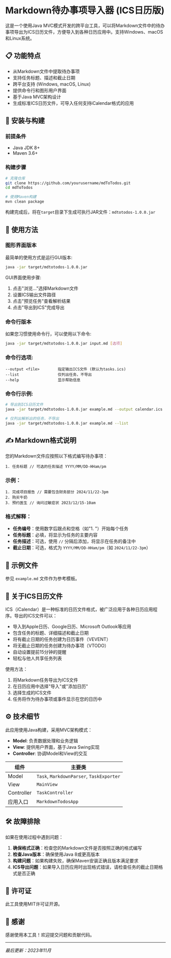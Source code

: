 # Markdown待办事项导入器 (ICS日历版)

这是一个使用Java MVC模式开发的跨平台工具，可以将Markdown文件中的待办事项导出为ICS日历文件，方便导入到各种日历应用中。支持Windows、macOS和Linux系统。

## 📋 功能特点

- 从Markdown文件中提取待办事项
- 支持任务标题、描述和截止日期
- 跨平台支持 (Windows, macOS, Linux)
- 提供命令行和图形用户界面
- 基于Java MVC架构设计
- 生成标准ICS日历文件，可导入任何支持iCalendar格式的应用

## 🔧 安装与构建

### 前提条件
- Java JDK 8+
- Maven 3.6+

### 构建步骤

```bash
# 克隆仓库
git clone https://github.com/yourusername/mdToTodos.git
cd mdToTodos

# 使用Maven构建
mvn clean package
```

构建完成后，将在`target`目录下生成可执行JAR文件：`mdtotodos-1.0.0.jar`

## 🚀 使用方法

### 图形界面版本

最简单的使用方式是运行GUI版本:

```bash
java -jar target/mdtotodos-1.0.0.jar
```

GUI界面使用步骤:
1. 点击"浏览..."选择Markdown文件
2. 设置ICS输出文件路径
3. 点击"预览任务"查看解析结果
4. 点击"导出到ICS"完成导出

### 命令行版本

如果您习惯使用命令行，可以使用以下命令:

```bash
java -jar target/mdtotodos-1.0.0.jar input.md [选项]
```

### 命令行选项:

```
--output <file>        指定输出ICS文件 (默认为tasks.ics)
--list                 仅列出任务，不导出
--help                 显示帮助信息
```

### 命令行示例:

```bash
# 导出到ICS日历文件
java -jar target/mdtotodos-1.0.0.jar example.md --output calendar.ics

# 仅列出解析出的任务，不导出
java -jar target/mdtotodos-1.0.0.jar example.md --list
```

## ✍️ Markdown格式说明

您的Markdown文件应按照以下格式编写待办事项：

```
1. 任务标题 // 可选的任务描述 YYYY/MM/DD-HHam/pm
```

### 示例：

```
1. 完成项目报告 // 需要包含财务部分 2024/11/22-3pm
2. 购买牛奶
3. 预约医生 // 询问过敏症状 2023/12/15-10am
```

### 格式解释：

- **任务编号**：使用数字后跟点和空格（如"1. "）开始每个任务
- **任务标题**：必填，将显示为任务的主要内容
- **任务描述**：可选，使用 `//` 分隔后添加，将显示在任务的备注中
- **截止日期**：可选，格式为 `YYYY/MM/DD-HHam/pm`（如 `2024/11/22-3pm`）

## 📝 示例文件

参见 `example.md` 文件作为参考模板。

## 📅 关于ICS日历文件

ICS（iCalendar）是一种标准的日历文件格式，被广泛应用于各种日历应用程序。导出的ICS文件可以：

- 导入到Apple日历、Google日历、Microsoft Outlook等应用
- 包含任务的标题、详细描述和截止日期
- 将有截止日期的任务创建为日历事件（VEVENT）
- 将无截止日期的任务创建为待办事项（VTODO）
- 自动设置提前15分钟的提醒
- 轻松与他人共享任务列表

使用方法：
1. 将Markdown任务导出为ICS文件
2. 在日历应用中选择"导入"或"添加日历"
3. 选择生成的ICS文件
4. 任务将作为待办事项或事件显示在您的日历中

## ⚙️ 技术细节

此应用使用Java构建，采用MVC架构模式：
- **Model**: 负责数据处理和业务逻辑
- **View**: 提供用户界面，基于Java Swing实现
- **Controller**: 协调Model和View的交互

| 组件 | 主要类 |
|------|--------|
| Model | `Task`, `MarkdownParser`, `TaskExporter` |
| View | `MainView` |
| Controller | `TaskController` |
| 应用入口 | `MarkdownTodosApp` |

## 🛠️ 故障排除

如果在使用过程中遇到问题：

1. **确保格式正确**：检查您的Markdown文件是否按照正确的格式编写
2. **检查Java版本**：确保使用Java 8或更高版本
3. **构建问题**：如果构建失败，确保Maven安装正确且版本满足要求
4. **ICS导出问题**：如果导入日历应用时出现格式错误，请检查任务的截止日期格式是否正确

## 📜 许可证

此工具使用MIT许可证开源。

## 🙏 感谢

感谢使用本工具！欢迎提交问题和贡献代码。

---

*最后更新：2023年11月* 